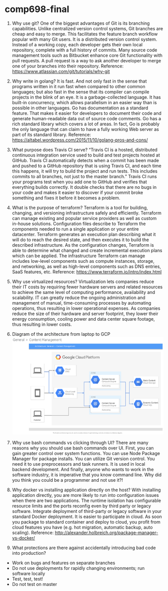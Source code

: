 # comp698-final
1) Why use git?
One of the biggest advantages of Git is its branching capabilities. Unlike centralized version control systems, Git branches are cheap and easy to merge. This facilitates the feature branch workflow popular with many Git users. It is a distributed version control system. Instead of a working copy, each developer gets their own local repository, complete with a full history of commits. Many source code management tools such as Bitbucket enhance core Git functionality with pull requests. A pull request is a way to ask another developer to merge one of your branches into their repository. 
Reference: https://www.atlassian.com/git/tutorials/why-git

2) Why write in golang? 
It is fast. And not only fast in the sense that programs written in it run fast when compared to other common languages; but also fast in the sense that its compiler can compile projects in the blink of an eye. It is a garbage-collected language. It has built-in concurrency, which allows parallelism in an easier way than is possible in other languages. Go has documentation as a standard feature. That makes it easier for developers to document their code and generate human-readable data out of source code comments. Go has a rich standard library which covers a lot of areas. In fact, Go is probably the only language that can claim to have a fully working Web server as part of its standard library.
Reference: https://altabel.wordpress.com/2015/11/10/golang-pros-and-cons/

3) What purpose does Travis CI serve?
“Travis CI is a hosted, distributed continuous integration service used to build and test projects hosted at GitHub. Travis CI automatically detects when a commit has been made and pushed to a GitHub repository that is using Travis CI, and each time this happens, it will try to build the project and run tests. This includes commits to all branches, not just to the master branch.” 
Travis CI runs your programs test when you add one to GitHub and verifies that everything builds correctly. It double checks that there are no bugs in your code and makes it easier to discover if your commit broke something and fixes it before it becomes a problem. 

4) What is the purpose of terraform?
Terraform is a tool for building, changing, and versioning infrastructure safely and efficiently. Terraform can manage existing and popular service providers as well as custom in-house solutions. Configuration files describe to Terraform the components needed to run a single application or your entire datacenter. Terraform generates an execution plan describing what it will do to reach the desired state, and then executes it to build the described infrastructure. As the configuration changes, Terraform is able to determine what changed and create incremental execution plans which can be applied. The infrastructure Terraform can manage includes low-level components such as compute instances, storage, and networking, as well as high-level components such as DNS entries, SaaS features, etc.
Reference: https://www.terraform.io/intro/index.html

5) Why use virtualized resources?
Virtualization lets companies reduce their IT costs by requiring fewer hardware servers and related resources to achieve the same level of computing performance, availability and scalability. IT can greatly reduce the ongoing administration and management of manual, time-consuming processes by automating operations, thus resulting in lower operational expenses. As companies reduce the size of their hardware and server footprint, they lower their energy consumption, cooling power and data center square footage, thus resulting in lower costs.

6) Diagram of the architecture from laptop to GCP
![Architecture image](/static/image.png)
 
7) Why use bash commands vs clicking through UI?
There are many reasons why you should use bash commands over UI. First, you can gain greater control over system functions. You can use Node Package Manager for package installs. You can utilize Git version control. You need it to use preprocessors and task runners. It is used in local backend development. And finally, anyone who wants to work in the software industry, it is imperative that you know command line. Why did you think you could be a programmer and not use it?!

8) Why docker vs installing application directly on the host?
With installing application directly, you are more likely to run into configuration issues when there are two applications. The runtime isolation has configurable resource limits and the ports reconfig even by third party or legacy software. Integrate deployment of third-party or legacy software in your standard Docker deployment. It is easier to participate in cloud. As soon you package to standard container and deploy to cloud, you profit from cloud features you have (e.g. hot migration, automatic backup, auto scaling).
Reference: http://alexander.holbreich.org/package-manager-vs-docker/

9) What protections are there against accidentally introducing bad code into production?
* Work on bugs and features on separate branches
* Do not use deployments for rapidly changing environments; run software locally
* Test, test, test!
* Do not test on master


